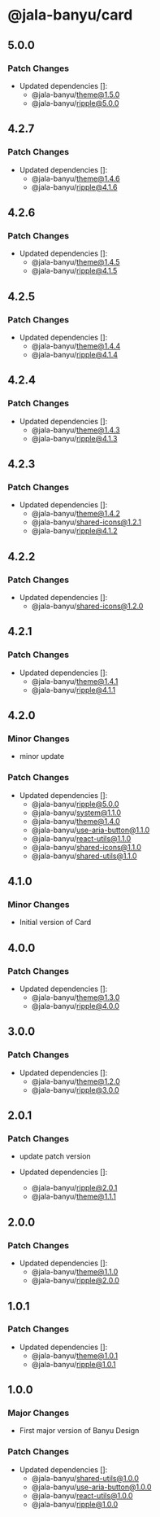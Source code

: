 # @jala-banyu/card

## 5.0.0

### Patch Changes

- Updated dependencies []:
  - @jala-banyu/theme@1.5.0
  - @jala-banyu/ripple@5.0.0

## 4.2.7

### Patch Changes

- Updated dependencies []:
  - @jala-banyu/theme@1.4.6
  - @jala-banyu/ripple@4.1.6

## 4.2.6

### Patch Changes

- Updated dependencies []:
  - @jala-banyu/theme@1.4.5
  - @jala-banyu/ripple@4.1.5

## 4.2.5

### Patch Changes

- Updated dependencies []:
  - @jala-banyu/theme@1.4.4
  - @jala-banyu/ripple@4.1.4

## 4.2.4

### Patch Changes

- Updated dependencies []:
  - @jala-banyu/theme@1.4.3
  - @jala-banyu/ripple@4.1.3

## 4.2.3

### Patch Changes

- Updated dependencies []:
  - @jala-banyu/theme@1.4.2
  - @jala-banyu/shared-icons@1.2.1
  - @jala-banyu/ripple@4.1.2

## 4.2.2

### Patch Changes

- Updated dependencies []:
  - @jala-banyu/shared-icons@1.2.0

## 4.2.1

### Patch Changes

- Updated dependencies []:
  - @jala-banyu/theme@1.4.1
  - @jala-banyu/ripple@4.1.1

## 4.2.0

### Minor Changes

- minor update

### Patch Changes

- Updated dependencies []:
  - @jala-banyu/ripple@5.0.0
  - @jala-banyu/system@1.1.0
  - @jala-banyu/theme@1.4.0
  - @jala-banyu/use-aria-button@1.1.0
  - @jala-banyu/react-utils@1.1.0
  - @jala-banyu/shared-icons@1.1.0
  - @jala-banyu/shared-utils@1.1.0

## 4.1.0

### Minor Changes

- Initial version of Card

## 4.0.0

### Patch Changes

- Updated dependencies []:
  - @jala-banyu/theme@1.3.0
  - @jala-banyu/ripple@4.0.0

## 3.0.0

### Patch Changes

- Updated dependencies []:
  - @jala-banyu/theme@1.2.0
  - @jala-banyu/ripple@3.0.0

## 2.0.1

### Patch Changes

- update patch version

- Updated dependencies []:
  - @jala-banyu/ripple@2.0.1
  - @jala-banyu/theme@1.1.1

## 2.0.0

### Patch Changes

- Updated dependencies []:
  - @jala-banyu/theme@1.1.0
  - @jala-banyu/ripple@2.0.0

## 1.0.1

### Patch Changes

- Updated dependencies []:
  - @jala-banyu/theme@1.0.1
  - @jala-banyu/ripple@1.0.1

## 1.0.0

### Major Changes

- First major version of Banyu Design

### Patch Changes

- Updated dependencies []:
  - @jala-banyu/shared-utils@1.0.0
  - @jala-banyu/use-aria-button@1.0.0
  - @jala-banyu/react-utils@1.0.0
  - @jala-banyu/ripple@1.0.0
